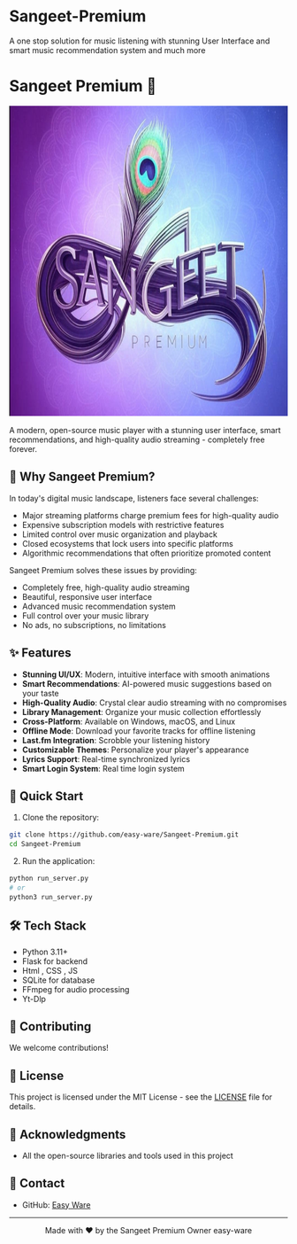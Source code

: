 # Sangeet-Premium
A one stop solution for music listening with stunning User Interface and smart music recommendation system and much more


# Sangeet Premium 🎵

<p align="center">
  <img src="promo/logo.png" alt="Sangeet Premium Logo" width="600" height = "560"/>
</p>

A modern, open-source music player with a stunning user interface, smart recommendations, and high-quality audio streaming - completely free forever.



## 🌟 Why Sangeet Premium?

In today's digital music landscape, listeners face several challenges:
- Major streaming platforms charge premium fees for high-quality audio
- Expensive subscription models with restrictive features
- Limited control over music organization and playback
- Closed ecosystems that lock users into specific platforms
- Algorithmic recommendations that often prioritize promoted content

Sangeet Premium solves these issues by providing:
- Completely free, high-quality audio streaming
- Beautiful, responsive user interface
- Advanced music recommendation system
- Full control over your music library
- No ads, no subscriptions, no limitations

## ✨ Features

- **Stunning UI/UX**: Modern, intuitive interface with smooth animations
- **Smart Recommendations**: AI-powered music suggestions based on your taste
- **High-Quality Audio**: Crystal clear audio streaming with no compromises
- **Library Management**: Organize your music collection effortlessly
- **Cross-Platform**: Available on Windows, macOS, and Linux
- **Offline Mode**: Download your favorite tracks for offline listening
- **Last.fm Integration**: Scrobble your listening history
- **Customizable Themes**: Personalize your player's appearance
- **Lyrics Support**: Real-time synchronized lyrics
- **Smart Login System**: Real time login system


## 🚀 Quick Start

1. Clone the repository:
```bash
git clone https://github.com/easy-ware/Sangeet-Premium.git
cd Sangeet-Premium
```



2. Run the application:
```bash
python run_server.py
# or
python3 run_server.py
```



## 🛠️ Tech Stack

- Python 3.11+
- Flask for backend
- Html , CSS , JS
- SQLite for database
- FFmpeg for audio processing
- Yt-Dlp


## 🤝 Contributing

We welcome contributions!
## 📜 License

This project is licensed under the MIT License - see the [LICENSE](LICENSE) file for details.

## 🙏 Acknowledgments

- All the open-source libraries and tools used in this project

## 📧 Contact

- GitHub: [Easy Ware](https://github.com/easy-ware)

---

<p align="center">
  Made with ❤️ by the Sangeet Premium Owner easy-ware
</p>
